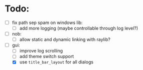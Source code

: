 # Todo:

- [ ] fix path sep spam on windows
lib:
    - [ ] add more logging (maybe controllable through log level?)
- [ ] nob: 
    - [ ] allow static and dynamic linking with raylib?
- [ ] gui: 
    - [ ] improve log scrolling
	- [ ] add theme switch support
    - [x] use `title_bar_layout` for all dialogs
